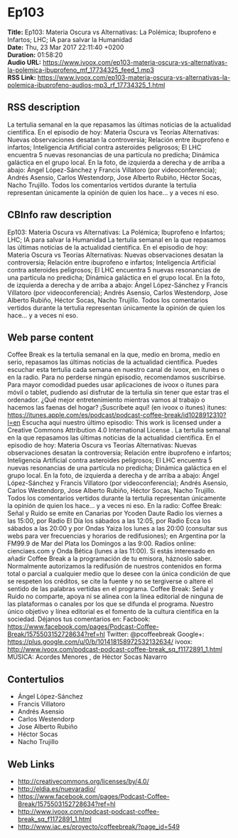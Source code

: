 # Ep103  
**Title:** Ep103: Materia Oscura vs Alternativas: La Polémica; Ibuprofeno e Infartos; LHC; IA para salvar la Humanidad  
**Date:** Thu, 23 Mar 2017 22:11:40 +0200  
**Duration:** 01:58:20  
**Audio URL:** https://www.ivoox.com/ep103-materia-oscura-vs-alternativas-la-polemica-ibuprofeno_mf_17734325_feed_1.mp3  
**RSS Link:** https://www.ivoox.com/ep103-materia-oscura-vs-alternativas-la-polemica-ibuprofeno-audios-mp3_rf_17734325_1.html  

## RSS description
La tertulia semanal en la que repasamos las últimas noticias de la actualidad científica. En el episodio de hoy: Materia Oscura vs Teorías Alternativas: Nuevas observaciones desatan la controversia; Relación entre ibuprofeno e infartos; Inteligencia Artificial contra asteroides peligrosos; El LHC encuentra 5 nuevas resonancias de una partícula no predicha; Dinámica galáctica en el grupo local. En la foto, de izquierda a derecha y de arriba a abajo: Ángel López-Sánchez y Francis Villatoro (por videoconferencia); Andrés Asensio, Carlos Westendorp, Jose Alberto Rubiño, Héctor Socas, Nacho Trujillo. Todos los comentarios vertidos durante la tertulia representan únicamente la opinión de quien los hace… y a veces ni eso.

## CBInfo raw description
Ep103: Materia Oscura vs Alternativas: La Polémica; Ibuprofeno e Infartos; LHC; IA para salvar la Humanidad
La tertulia semanal en la que repasamos las últimas noticias de la actualidad científica. En el episodio de hoy: Materia Oscura vs Teorías Alternativas: Nuevas observaciones desatan la controversia; Relación entre ibuprofeno e infartos; Inteligencia Artificial contra asteroides peligrosos; El LHC encuentra 5 nuevas resonancias de una partícula no predicha; Dinámica galáctica en el grupo local. En la foto, de izquierda a derecha y de arriba a abajo: Ángel López-Sánchez y Francis Villatoro (por videoconferencia); Andrés Asensio, Carlos Westendorp, Jose Alberto Rubiño, Héctor Socas, Nacho Trujillo. Todos los comentarios vertidos durante la tertulia representan únicamente la opinión de quien los hace… y a veces ni eso.


## Web parse content
Coffee Break es la tertulia semanal en la que, medio en broma, medio en serio, repasamos las últimas noticias de la actualidad científica. Puedes escuchar esta tertulia cada semana en nuestro canal de ivoox, en itunes o en la radio. Para no perderse ningún episodio, recomendamos suscribirse. Para mayor comodidad puedes usar aplicaciones de ivoox o itunes para móvil o tablet, pudiendo así disfrutar de la tertulia sin tener que estar tras el ordenador. ¿Qué mejor entretenimiento mientras vamos al trabajo o hacemos las faenas del hogar? ¡Suscríbete aquí! (en ivoox o itunes) itunes: https://itunes.apple.com/es/podcast/podcast-coffee-break/id1028912310?l=en Escucha aquí nuestro último episodio: This work is licensed under a Creative Commons Attribution 4.0 International License . La tertulia semanal en la que repasamos las últimas noticias de la actualidad científica. En el episodio de hoy: Materia Oscura vs Teorías Alternativas: Nuevas observaciones desatan la controversia; Relación entre ibuprofeno e infartos; Inteligencia Artificial contra asteroides peligrosos; El LHC encuentra 5 nuevas resonancias de una partícula no predicha; Dinámica galáctica en el grupo local. En la foto, de izquierda a derecha y de arriba a abajo: Ángel López-Sánchez y Francis Villatoro (por videoconferencia); Andrés Asensio, Carlos Westendorp, Jose Alberto Rubiño, Héctor Socas, Nacho Trujillo. Todos los comentarios vertidos durante la tertulia representan únicamente la opinión de quien los hace… y a veces ni eso. En la radio: Coffee Break: Señal y Ruido se emite en Canarias por Ycoden Daute Radio los viernes a las 15:00, por Radio El Día los sábados a las 12:05, por Radio Ecca los sábados a las 20:00 y por Ondas Yaiza los lunes a las 20:00 (consultar sus webs para ver frecuencias y horarios de redifusiones); en Argentina por la FM99.9 de Mar del Plata los Domingos a las 9:00. Radios online: cienciaes.com y Onda Bética (lunes a las 11:00). Si estás interesado en añadir Coffee Break a la programación de tu emisora, háznoslo saber. Normalmente autorizamos la redifusión de nuestros contenidos en forma total o parcial a cualquier medio que lo desee con la única condición de que se respeten los créditos, se cite la fuente y no se tergiverse o altere el sentido de las palabras vertidas en el programa. Coffee Break: Señal y Ruido no comparte, apoya ni se alinea con la línea editorial de ninguna de las plataformas o canales por los que se difunda el programa. Nuestro único objetivo y línea editorial es el fomento de la cultura científica en la sociedad. Déjanos tus comentarios en: Facbook: https://www.facebook.com/pages/Podcast-Coffee-Break/1575503152728634?ref=hl Twitter: @pcoffeebreak Google+: https://plus.google.com/u/0/b/101418158972532132634/ ivoox: http://www.ivoox.com/podcast-podcast-coffee-break_sq_f1172891_1.html MÚSICA: Acordes Menores , de Héctor Socas Navarro

## Contertulios
- Ángel López-Sánchez
- Francis Villatoro
- Andrés Asensio
- Carlos Westendorp
- Jose Alberto Rubiño
- Héctor Socas
- Nacho Trujillo
## Web Links
- http://creativecommons.org/licenses/by/4.0/
- http://eldia.es/nuevaradio/
- https://www.facebook.com/pages/Podcast-Coffee-Break/1575503152728634?ref=hl
- http://www.ivoox.com/podcast-podcast-coffee-break_sq_f1172891_1.html
- http://www.iac.es/proyecto/coffeebreak/?page_id=549